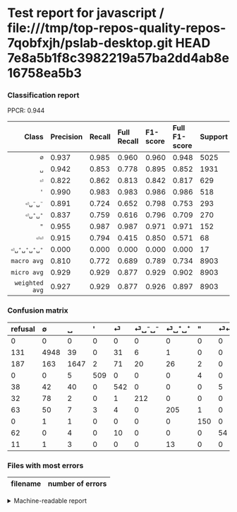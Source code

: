 # Test report for javascript / file:///tmp/top-repos-quality-repos-7qobfxjh/pslab-desktop.git HEAD 7e8a5b1f8c3982219a57ba2dd4ab8e16758ea5b3

### Classification report

PPCR: 0.944

| Class | Precision | Recall | Full Recall | F1-score | Full F1-score | Support | Full Support | PPCR |
|------:|:----------|:-------|:------------|:---------|:---------|:--------|:-------------|:-----|
| `∅` | 0.937| 0.985| 0.960| 0.960| 0.948| 5025| 5156| 0.975 |
| `␣` | 0.942| 0.853| 0.778| 0.895| 0.852| 1931| 2118| 0.912 |
| `⏎` | 0.822| 0.862| 0.813| 0.842| 0.817| 629| 667| 0.943 |
| `'` | 0.990| 0.983| 0.983| 0.986| 0.986| 518| 518| 1.000 |
| `⏎␣⁻␣⁻` | 0.891| 0.724| 0.652| 0.798| 0.753| 293| 325| 0.902 |
| `⏎␣⁺␣⁺` | 0.837| 0.759| 0.616| 0.796| 0.709| 270| 333| 0.811 |
| `"` | 0.955| 0.987| 0.987| 0.971| 0.971| 152| 152| 1.000 |
| `⏎⏎` | 0.915| 0.794| 0.415| 0.850| 0.571| 68| 130| 0.523 |
| `⏎␣⁺␣⁺␣⁺␣⁺` | 0.000| 0.000| 0.000| 0.000| 0.000| 17| 28| 0.607 |
| `macro avg` | 0.810| 0.772| 0.689| 0.789| 0.734| 8903| 9427| 0.944 |
| `micro avg` | 0.929| 0.929| 0.877| 0.929| 0.902| 8903| 9427| 0.944 |
| `weighted avg` | 0.927| 0.929| 0.877| 0.926| 0.897| 8903| 9427| 0.944 |

### Confusion matrix

|refusal|  ∅| ␣| '| ⏎| ⏎␣⁻␣⁻| ⏎␣⁺␣⁺| "| ⏎⏎| ⏎␣⁺␣⁺␣⁺␣⁺| 
|:---|:---|:---|:---|:---|:---|:---|:---|:---|:---|
|0 |0 |0 |0 |0 |0 |0 |0 |0 |0 |
|131 |4948 |39 |0 |31 |6 |1 |0 |0 |0 |
|187 |163 |1647 |2 |71 |20 |26 |2 |0 |0 |
|0 |0 |5 |509 |0 |0 |0 |4 |0 |0 |
|38 |42 |40 |0 |542 |0 |0 |0 |5 |0 |
|32 |78 |2 |0 |1 |212 |0 |0 |0 |0 |
|63 |50 |7 |3 |4 |0 |205 |1 |0 |0 |
|0 |1 |1 |0 |0 |0 |0 |150 |0 |0 |
|62 |0 |4 |0 |10 |0 |0 |0 |54 |0 |
|11 |1 |3 |0 |0 |0 |13 |0 |0 |0 |

### Files with most errors

| filename | number of errors|
|:----:|:-----|

<details>
    <summary>Machine-readable report</summary>
```json
{
  "cl_report": {"\"": {"f1-score": 0.970873786407767, "precision": 0.9554140127388535, "recall": 0.9868421052631579, "support": 152}, "\u0027": {"f1-score": 0.9864341085271318, "precision": 0.9902723735408561, "recall": 0.9826254826254827, "support": 518}, "macro avg": {"f1-score": 0.7888121619718667, "precision": 0.809966514328126, "recall": 0.7717424176565897, "support": 8903}, "micro avg": {"f1-score": 0.9285634055936202, "precision": 0.9285634055936202, "recall": 0.9285634055936202, "support": 8903}, "weighted avg": {"f1-score": 0.9263999730422845, "precision": 0.9267037793480662, "recall": 0.9285634055936202, "support": 8903}, "\u2205": {"f1-score": 0.9600310438494373, "precision": 0.9365890592466402, "recall": 0.9846766169154229, "support": 5025}, "\u23ce": {"f1-score": 0.8416149068322981, "precision": 0.8224582701062215, "recall": 0.8616852146263911, "support": 629}, "\u23ce\u23ce": {"f1-score": 0.8503937007874015, "precision": 0.9152542372881356, "recall": 0.7941176470588235, "support": 68}, "\u23ce\u2423\u207a\u2423\u207a": {"f1-score": 0.796116504854369, "precision": 0.8367346938775511, "recall": 0.7592592592592593, "support": 270}, "\u23ce\u2423\u207a\u2423\u207a\u2423\u207a\u2423\u207a": {"f1-score": 0.0, "precision": 0.0, "recall": 0.0, "support": 17}, "\u23ce\u2423\u207b\u2423\u207b": {"f1-score": 0.7984934086629002, "precision": 0.8907563025210085, "recall": 0.7235494880546075, "support": 293}, "\u2423": {"f1-score": 0.895351997825496, "precision": 0.9422196796338673, "recall": 0.8529259451061626, "support": 1931}},
  "cl_report_full": {"\"": {"f1-score": 0.970873786407767, "precision": 0.9554140127388535, "recall": 0.9868421052631579, "support": 152}, "\u0027": {"f1-score": 0.9864341085271318, "precision": 0.9902723735408561, "recall": 0.9826254826254827, "support": 518}, "macro avg": {"f1-score": 0.7343011759341395, "precision": 0.809966514328126, "recall": 0.6891831401179918, "support": 9427}, "micro avg": {"f1-score": 0.9020185488270595, "precision": 0.9285634055936202, "recall": 0.8769491885011138, "support": 9427}, "weighted avg": {"f1-score": 0.8965210304813778, "precision": 0.9248488022445674, "recall": 0.8769491885011138, "support": 9427}, "\u2205": {"f1-score": 0.9479835233259891, "precision": 0.9365890592466402, "recall": 0.9596586501163693, "support": 5156}, "\u23ce": {"f1-score": 0.8174962292609351, "precision": 0.8224582701062215, "recall": 0.8125937031484258, "support": 667}, "\u23ce\u23ce": {"f1-score": 0.5714285714285714, "precision": 0.9152542372881356, "recall": 0.4153846153846154, "support": 130}, "\u23ce\u2423\u207a\u2423\u207a": {"f1-score": 0.7093425605536332, "precision": 0.8367346938775511, "recall": 0.6156156156156156, "support": 333}, "\u23ce\u2423\u207a\u2423\u207a\u2423\u207a\u2423\u207a": {"f1-score": 0.0, "precision": 0.0, "recall": 0.0, "support": 28}, "\u23ce\u2423\u207b\u2423\u207b": {"f1-score": 0.7531083481349911, "precision": 0.8907563025210085, "recall": 0.6523076923076923, "support": 325}, "\u2423": {"f1-score": 0.8520434557682359, "precision": 0.9422196796338673, "recall": 0.7776203966005666, "support": 2118}},
  "ppcr": 0.9444149782539514
}
```
</details>
